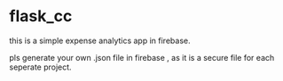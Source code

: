 # flask_cc

this is a simple expense analytics app in firebase.

pls generate your own .json file in firebase , as it is a secure file for each seperate project.

